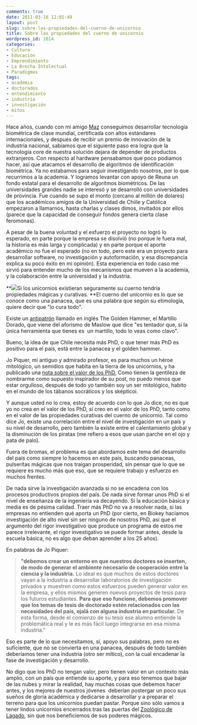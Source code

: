 ```yaml
---
comments: true
date: 2011-03-16 12:01:49
layout: post
slug: sobre-las-propiedades-del-cuerno-de-unicornio
title: Sobre las propiedades del cuerno de unicornio
wordpress_id: 1614
categories:
- Cultura
- Educación
- Emprendimiento
- La Brecha Intelectual
- Paradigmas
tags:
- academia
- doctorados
- entendimiento
- industria
- investigación
- mitos
---
```


Hace años, cuando con mi amigo [Maz](http://blog.maz.cl/) conseguimos desarrollar tecnología biométrica de clase mundial, certificada con altos estándares internacionales, y después de recibir un premio de innovación de la industria nacional, sabíamos que el siguiente paso era logra que la tecnología core de nuestra solución dejara de depender de productos extranjeros. Con respecto al hardware pensabamos que poco podiamos hacer, así que atacamos el desarrollo de algoritmos de identificación biométrica. Ya no estabamos para seguir investigando nosotros, por lo que recurrimos a la academia.
Y logramos levantar con apoyo de Reuna un fondo estatal para el desarrollo de algoritmos biométricos. De las universidades grandes nadie se interesó y se desarrolló con universidades de provincia. Fue cuando se supo el monto (cercano al millón de dolares) que los académicos amigos de la Universidad de Chiile y Católica empezaron a llamarnos, hasta charlas y clases dimos, invitados por ellos (parece que la capacidad de conseguir fondos genera cierta clase feromonas).

A pesar de la buena voluntad y el esfuerzo el proyecto no logró lo esperado, en parte porque la empresa se disolvió (no porque le fuera mal, la historia es más larga y complicada) y en parte porque el aporte académico no fue el esperado (no en todo, pero este era un proyecto para desarrollar software, no investigación y autoformación, y esa discrepancia explica su poco éxito en mi opinión). Esta experiencia en todo caso me sirvió para entender mucho de los mecanismos que mueven a la academia, y la colaboración entre la universidad y la industria.

**[![](http://www.lnds.net/blog/wp-content/uploads/2011/03/DamaYUnicornio-210x300.jpg)](http://www.lnds.net/blog/wp-content/uploads/2011/03/DamaYUnicornio.jpg)Si los unicornios existieran seguramente su cuerno tendría propiedades mágicas y curativas. **El cuerno del unicornio es lo que se conoce como una panacea, que es una palabra que según su etimología, quiere decir que "lo cura todo".

Existe un [antipatrón](http://es.wikipedia.org/wiki/Antipatr%C3%B3n_de_dise%C3%B1o) llamado en inglés The Golden Hammer, el Martillo Dorado, que viene del aforismo de Maslow que dice "es tentador que, si la única herramienta que tienes es  un martillo, todo lo veas como clavo".

Bueno, la idea de que Chile necesita más PhD, o que tener más PhD es positivo para el país, está entre la panacea y el golden hammer.

Jo Piquer, mi antiguo y admirado profesor, es para muchos un héroe mitológico, un semidios que habita en la tierra de los unicornios, y ha publicado una [nota sobre el valor de los PhD.](http://dccuchile.blog.terra.cl/2011/03/15/el-valor-de-un-phd/) Como tienen la gentileza de nombrarme como supuesto inspirador de su post, no puedo menos que estar orgulloso, después de todo yo también soy un ser mitológico, habito en el mundo de los tábanos socráticos y los sképticoi.

Y aunque usted no lo crea, estoy de acuerdo con lo que Jo dice, no es que yo no crea en el valor de los PhD, sí creo en el valor de los PhD, tanto como en el valor de las propiedades curativas del cuerno de unicornio. Tal como dice Jo, existe una correlación entre el nivel de investigación en un país y su nivel de desarrollo, pero también la existe entre el calentamiento global y la disminución de los piratas (me refiero a esos que usan parche en el ojo y pata de palo).

Fuera de bromas, el problema es que abordamos este tema del desarrollo del país como siempre lo hacemos en este país, buscando panaceas, pulseritas mágicas que nos traigan prosperidad, sin pensar que lo que se requiere es mucho más que eso, que se requiere trabajo y esfuerzo en muchos frentes.

De nada sirve la investigación avanzada si no se encadena con los procesos productivos propios del país. De nada sirve formar unos PhD si el nivel de enseñanza de la ingeniería va decayendo. Si la educación básica y media es de pésima calidad. Traer más PhD no va a resolver nada, si las empresas no entienden qué aporta un PhD (por cierto, en Biokey hacíamos investigación de alto nivel sin ser ninguno de nosotros PhD, así que el argumento del rigor investigativo que produce un programa de estos me parece irrelevante, el rigor investigativo se puede formar antes, desde la escuela básica, no es algo que deban aprender a los 25 años).

En palabras de Jo Piquer:


> **"debemos crear un entorno en que nuestros doctores se inserten, de modo de generar el ambiente necesario de cooperación entre la ciencia y la industria.** Lo ideal es que muchos de estos doctores vayan a la industria a desarrollar laboratorios de investigación privados y muestren como estos esfuerzos pueden generar valor en la empresa, y ellos mismos generen nuevos proyectos de tesis para los futuros estudiantes. **Para que eso funcione, debemos promover que los temas de tesis de doctorado estén relacionados con las necesidades del país, ojalá con alguna industria en particular.** De esta forma, desde el comienzo de su tesis ese alumno entiende la problemática real y le es más fácil luego integrarse en esa misma industria."


Eso es parte de lo que necesitamos, sí, apoyo sus palabras, pero no es suficiente, que no se convierta en una panacea, después de todo también deberíamos tener una industria (otro ser mítico), con la cual encadenar la fase de investigación y desarrollo.

No digo que los PhD no tengan valor, pero tienen valor en un contexto más amplio, con un país que entiende su aporte, y para eso tenemos que bajar de las nubes y mirar la realidad, hay muchas cosas que debemos hacer antes, y los mejores de nuestros jóvenes  deberían postergar un poco sus sueños de gloria académica y dedicarse a desarrollar y a preparar el terreno para que los unicornios puedan pastar. Porque sino sólo vamos a tener lindos unicornios encerrados tras las puertas del [Zoológico de Lagado](http://www.lnds.net/blog/2009/08/la-academia.html), sin que nos beneficiemos de sus poderes mágicos.
